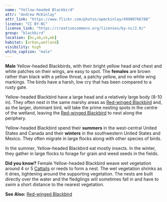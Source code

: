 ```yaml
---
name: "Yellow-headed Blackbird"
attr: "Andrew McKinlay"
attr_link: "https://www.flickr.com/photos/apmckinlay/49900766788"
license: "CC BY-NC"
license_link: "https://creativecommons.org/licenses/by-nc/2.0/"
group: "blackbird"
location: [bc,ab,sk,mb]
habitat: [urban,wetland]
visibility: high 
white_caption: "male"
---
```

**Male** Yellow-headed Blackbirds, with their bright yellow head and chest and white patches on their wings, are easy to spot. The **females** are brown rather than black with a yellow throat, a patchy yellow, and no white wing markings. The birds have a harsh, low cry that has been compared to a rusty gate.

Yellow-headed Blackbird have a large head and a relatively large body (8-10 in). They often nest in the same marshy areas as [Red-winged Blackbird](/birds/redwing/) and, as the larger, dominant bird, will take the prime nesting spots in the centre of the wetland, leaving the [Red-winged Blackbird](/birds/redwing/) to nest along the periphery.

Yellow-headed Blackbird spend their **summers** in the west-central United States and Canada and their **winters** in the southwestern United States and Mexico. They often migrate in large flocks along with other species of birds.

In the summer, Yellow-headed Blackbird eat mostly insects. In the winter, they gather in large flocks to forage for grain and weed seeds in the fields.

**Did you know?** Female Yellow-headed Blackbird weave wet vegetation around 4 or 5 [Cattails](/plants/cattail/) or reeds to form a nest. The wet vegetation shrinks as it dries, tightening around the supporting vegetation. The nests are built directly over the water and the fledglings will sometimes fall in and have to swim a short distance to the nearest vegetation.

<!-- generated, do not edit -->
**See Also:**
[Red-winged Blackbird](/birds/redwing/)

